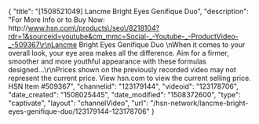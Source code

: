 {
    "title": "[1508521049] Lancme Bright Eyes Genifique Duo",
    "description": "For More Info or to Buy Now: http:\/\/www.hsn.com\/products\/seo\/8218104?rdr=1&sourceid=youtube&cm_mmc=Social-_-Youtube-_-ProductVideo-_-509367\r\nLancme Bright Eyes Genifique Duo \nWhen it comes to your overall look, your eye area makes all the difference. Aim for a firmer, smoother and more youthful appearance with these formulas designed...\r\nPrices shown on the previously recorded video may not represent the current price.  View hsn.com to view the current selling price. HSN Item #509367",
    "channelid": "123179144",
    "videoid": "123178706",
    "date_created": "1508025445",
    "date_modified": "1508372600",
    "type": "captivate",
    "layout": "channelVideo",
    "url": "\/hsn-network\/lancme-bright-eyes-genifique-duo\/123179144-123178706"
}